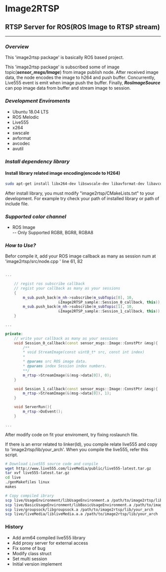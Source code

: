 # Image2RTSP

## RTSP Server for ROS(ROS Image to RTSP stream)

----------------------------

### ***Overview***

This 'image2rtsp package' is basically ROS based project.

This 'image2rtsp package' is subscribed some of image topic(***sensor_msgs/Image***) from image publish node. After received image data, the node encodes the image to h264 and push buffer. Concurrently, Live555 event is emit when image push the buffer. Finally, ***RosImageSource*** can pop image data from buffer and stream image to session.

### ***Development Enviroments***

- Ubuntu 18.04 LTS
- ROS Melodic
- Live555
- x264
- swscale
- avformat
- avcodec
- avutil

### ***Install dependency library***

#### Install library related image encoding(encode to H264)

```bash
sudo apt-get install libx264-dev libswscale-dev libavformat-dev libavcodec-dev libavutil-dev
```

After install library, you must modify "image2rtsp/CMakeLists.txt" to your development.  For example try check your path of installed library or path of include file.

### ***Supported color channel***

- ROS Image\
-- Only Supported RGB8, BGR8, RGBA8

### ***How to Use?***

Befor compile it, add your ROS image callback as many as session num at 'image2rtsp/src/node.cpp ' line 61, 82

```C++

...

    // regist ros subscribe callback
    // regist your callback as many as your sessions
    {
        m_sub.push_back(m_nh->subscribe(m_subTopic[0], 10,
                        &Image2RTSP_sample::Session_0_callback, this));
        m_sub.push_back(m_nh->subscribe(m_subTopic[1], 10,
                        &Image2RTSP_sample::Session_1_callback, this));
    }

...

private:
    // write your callback as many as your sessions
    void Session_0_callback(const sensor_msgs::Image::ConstPtr &msg){
        /**
        * void StreamImage(const uint8_t* src, const int index)
        * 
        * @params src ROS image data.
        * @params index Session index numbers.
        **/
        m_rtsp->StreamImage(&(msg->data[0]), 0);
    }

    void Session_1_callback(const sensor_msgs::Image::ConstPtr &msg){
        m_rtsp->StreamImage(&(msg->data[0]), 1);
    }

    void ServerRun(){
        m_rtsp->DoEvent();
    }

...

```

After modify code on fit your enviroment, try fixing roslaunch file.

If there is an error related to linker(ld), you compile relate live555 and copy to 'image2rtsp/lib/your_arch'.
When you compile the live555, refer this script.

``` bash
# Download Live555 source code and conpile
wget http://www.live555.com/liveMedia/public/live555-latest.tar.gz
tar xvf live555-latest.tar.gz
cd live
./genMakefiles linux
makes

# Copy compiled ibrary
scp live/UsageEnvironment/libUsageEnvironment.a /path/to/image2rtsp/lib/your_arch
scp live/BasicUsageEnvironment/libBasicUsageEnvironment.a /path/to/image2rtsp/lib/your_arch
scp live/groupsock/libgroupsock.a /path/to/image2rtsp/lib/your_arch
scp live/liveMedia/libliveMedia.a.a /path/to/image2rtsp/lib/your_arch
```

### History

- Add arm64 compiled live555 library
- Add proxy server for external access
- Fix some of bug
- Modify class struct
- Set multi session
- Initial version implement
